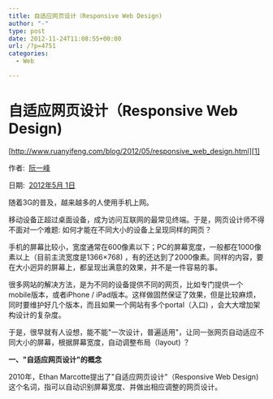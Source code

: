 ```yaml
---
title: 自适应网页设计（Responsive Web Design) 
author: "-"
type: post
date: 2012-11-24T11:08:55+00:00
url: /?p=4751
categories:
  - Web

---
```

# 自适应网页设计（Responsive Web Design)
[http://www.ruanyifeng.com/blog/2012/05/responsive_web_design.html][1]

作者:  [阮一峰][2]

日期:  [2012年5月 1日][3]

随着3G的普及，越来越多的人使用手机上网。

移动设备正超过桌面设备，成为访问互联网的最常见终端。于是，网页设计师不得不面对一个难题: 如何才能在不同大小的设备上呈现同样的网页？

手机的屏幕比较小，宽度通常在600像素以下；PC的屏幕宽度，一般都在1000像素以上（目前主流宽度是1366×768) ，有的还达到了2000像素。同样的内容，要在大小迥异的屏幕上，都呈现出满意的效果，并不是一件容易的事。

很多网站的解决方法，是为不同的设备提供不同的网页，比如专门提供一个mobile版本，或者iPhone / iPad版本。这样做固然保证了效果，但是比较麻烦，同时要维护好几个版本，而且如果一个网站有多个portal（入口) ，会大大增加架构设计的复杂度。

于是，很早就有人设想，能不能"一次设计，普遍适用"，让同一张网页自动适应不同大小的屏幕，根据屏幕宽度，自动调整布局（layout) ？

**一、"自适应网页设计"的概念**

2010年，Ethan Marcotte提出了"自适应网页设计"（Responsive Web Design) 这个名词，指可以自动识别屏幕宽度、并做出相应调整的网页设计。


 [1]: http://www.ruanyifeng.com/blog/2012/05/responsive_web_design.html
 [2]: http://www.ruanyifeng.com/
 [3]: http://www.ruanyifeng.com/blog/2012/05/